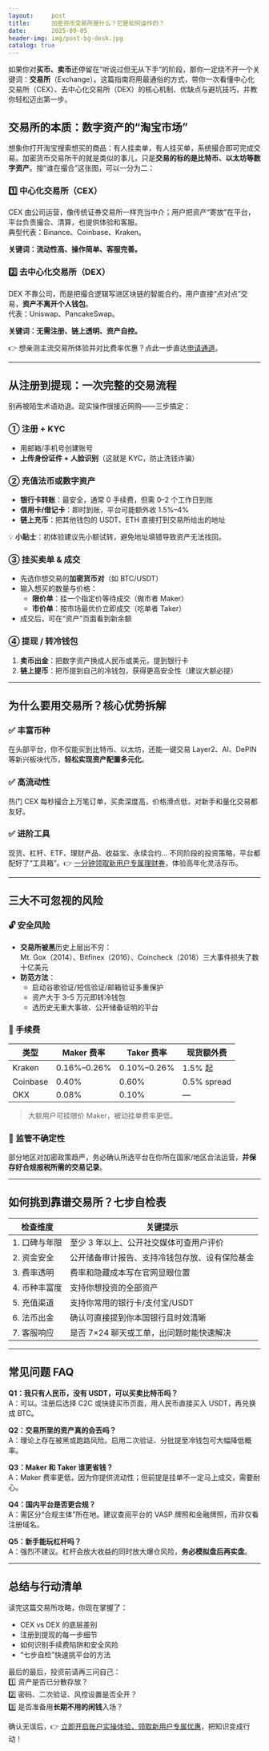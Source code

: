 ```yaml
---
layout:     post
title:      加密货币交易所是什么？它是如何运作的？
date:       2025-09-05
header-img: img/post-bg-desk.jpg
catalog: true
---
```


如果你对**买币、卖币**还停留在“听说过但无从下手”的阶段，那你一定绕不开一个关键词：**交易所**（Exchange）。这篇指南将用最通俗的方式，带你一次看懂中心化交易所（CEX）、去中心化交易所（DEX）的核心机制、优缺点与避坑技巧，并教你轻松迈出第一步。

## 交易所的本质：数字资产的“淘宝市场”

想象你打开淘宝搜索想买的商品：有人挂卖单，有人挂买单，系统撮合即可完成交易。加密货币交易所干的就是类似的事儿，只是**交易的标的是比特币、以太坊等数字资产**。按“谁在撮合”这张图，可以一分为二：

### 1️⃣ 中心化交易所（CEX）

CEX 由公司运营，像传统证券交易所一样充当中介；用户把资产“寄放”在平台，平台负责撮合、清算，也提供体验和客服。  
典型代表：Binance、Coinbase、Kraken。

**关键词：流动性高、操作简单、客服完善。**

### 2️⃣ 去中心化交易所（DEX）

DEX 不靠公司，而是把撮合逻辑写进区块链的智能合约，用户直接“点对点”交易，**资产不离开个人钱包**。  
代表：Uniswap、PancakeSwap。

**关键词：无需注册、链上透明、资产自控。**

👉 想亲测主流交易所体验并对比费率优惠？点此一步直达[申请通道](https://okxdog.com/)。

---

## 从注册到提现：一次完整的交易流程

别再被陌生术语劝退。现实操作很接近网购——三步搞定：

### ① 注册 + KYC

- 用邮箱/手机号创建账号  
- **上传身份证件 + 人脸识别**（这就是 KYC，防止洗钱诈骗）

### ② 充值法币或数字资产

- **银行卡转账**：最安全，通常 0 手续费，但需 0–2 个工作日到账  
- **信用卡/借记卡**：即时到账，平台可能额外收 1.5%–4%  
- **链上充币**：把其他钱包的 USDT、ETH 直接打到交易所给出的地址

💡 **小贴士**：初体验建议先小额试转，避免地址填错导致资产无法找回。

### ③ 挂买卖单 & 成交

- 先选你想交易的**加密货币对**（如 BTC/USDT）  
- 输入想买的数量与价格：  
  - **限价单**：挂一个指定价等待成交（做市者 Maker）  
  - **市价单**：按市场最优价立即成交（吃单者 Taker）  
- 成交后，可在“资产”页面看到新余额

### ④ 提现 / 转冷钱包

1. **卖币出金**：把数字资产换成人民币或美元，提到银行卡  
2. **链上提币**：把币提到自己的冷钱包，获得更高安全性（建议大额必提）

---

## 为什么要用交易所？核心优势拆解

### ✅ 丰富币种

在头部平台，你不仅能买到比特币、以太坊，还能一键交易 Layer2、AI、DePIN 等新兴板块代币，**轻松实现资产配置多元化**。

### ✅ 高流动性

热门 CEX 每秒撮合上万笔订单，买卖深度高，价格滑点低，对新手和量化交易都友好。

### ✅ 进阶工具

现货、杠杆、ETF、理财产品、收益宝、永续合约... 不同阶段的投资策略，平台都配好了“工具箱”。👉 [一分钟领取新用户专属理财券](https://okxdog.com/)，体验高年化灵活存币。

---

## 三大不可忽视的风险

### 🔓 安全风险

- **交易所被黑**历史上层出不穷：  
  Mt. Gox（2014）、Bitfinex（2016）、Coincheck（2018）三大事件损失了数十亿美元  
- **防范方法**：  
  - 启动谷歌验证/短信验证/邮箱验证多重保护  
  - 资产大于 3–5 万元即转冷钱包  
  - 选历史无重大事故、公开储备证明的平台

### 💸 手续费

| 类型 | Maker 费率 | Taker 费率 | 现货额外费 |
|------|------------|------------|------------|
| Kraken | 0.16%–0.26% | 0.10%–0.26% | 1.5% 起 |
| Coinbase | 0.40% | 0.60% | 0.5% spread |
| OKX | 0.08% | 0.10% | — |

> 大额用户可挂限价 Maker，被动挂单费率更低。

### 🚫 监管不确定性

部分地区对加密政策趋严，务必确认所选平台在你所在国家/地区合法运营，**并保存好合规报税所需的交易记录**。

---

## 如何挑到靠谱交易所？七步自检表

| 检查维度 | 关键提示 |
|----------|----------|
| 1. 口碑与年限 | 至少 3 年以上、公开社交媒体可查用户评价 |
| 2. 资金安全 | 公开储备审计报告、支持冷钱包存放、设有保险基金 |
| 3. 费率透明 | 费率和隐藏成本写在官网显眼位置 |
| 4. 币种丰富度 | 支持你想投资的全部资产 |
| 5. 充值渠道 | 支持你常用的银行卡/支付宝/USDT |
| 6. 法币出金 | 确认可直接提到你本国银行且时效清晰 |
| 7. 客服响应 | 是否 7×24 聊天或工单，出问题时能快速解决 |

---

## 常见问题 FAQ

**Q1：我只有人民币，没有 USDT，可以买卖比特币吗？**  
A：可以。注册后选择 C2C 或快捷买币页面，用人民币直接买入 USDT，再兑换成 BTC。

**Q2：交易所里的资产真的会丢吗？**  
A：理论上存在被黑或跑路风险。启用二次验证、分批提至冷钱包可大幅降低概率。

**Q3：Maker 和 Taker 谁更省钱？**  
A：Maker 费率更低，因为你提供流动性；但前提是挂单不一定马上成交，需要耐心。

**Q4：国内平台是否更合规？**  
A：需区分“合规主体”所在地。建议查阅平台的 VASP 牌照和金融牌照，而非仅看注册域名。

**Q5：新手能玩杠杆吗？**  
A：强烈不建议。杠杆会放大收益的同时放大爆仓风险，**务必模拟盘后再实盘**。

---

## 总结与行动清单

读完这篇交易所攻略，你现在掌握了：

- CEX vs DEX 的底层差别  
- 注册到提现的每一步细节  
- 如何识别手续费陷阱和安全风险  
- “七步自检”快速挑平台的方法  

最后的最后，投资前请再三问自己：  
1️⃣ 资产是否已分散存放？  
2️⃣ 密码、二次验证、风控设置是否全开？  
3️⃣ 是否准备用**长期不用的闲钱**入场？

确认无误后，👉 [立即开启账户实操体验，领取新用户专属优惠](https://okxdog.com/)，把知识变成行动！